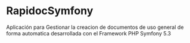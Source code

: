 # RapidocSymfony
 Aplicación para Gestionar la creacion de documentos de uso general de forma automatica desarrollada con el Framework PHP Symfony 5.3
